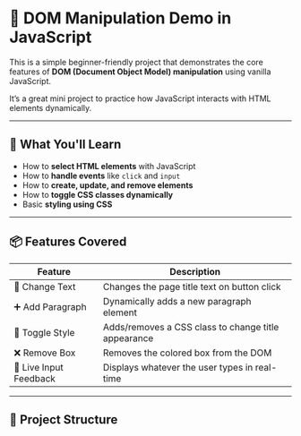 # 🚀 DOM Manipulation Demo in JavaScript

This is a simple beginner-friendly project that demonstrates the core features of **DOM (Document Object Model) manipulation** using vanilla JavaScript.

It’s a great mini project to practice how JavaScript interacts with HTML elements dynamically.

---

## 🧠 What You'll Learn

- How to **select HTML elements** with JavaScript
- How to **handle events** like `click` and `input`
- How to **create, update, and remove elements**
- How to **toggle CSS classes dynamically**
- Basic **styling using CSS**

---

## 📦 Features Covered

| Feature                | Description |
|------------------------|-------------|
| 📝 Change Text         | Changes the page title text on button click |
| ➕ Add Paragraph        | Dynamically adds a new paragraph element |
| 🎨 Toggle Style         | Adds/removes a CSS class to change title appearance |
| ❌ Remove Box           | Removes the colored box from the DOM |
| 🧾 Live Input Feedback | Displays whatever the user types in real-time |

---

## 📁 Project Structure

